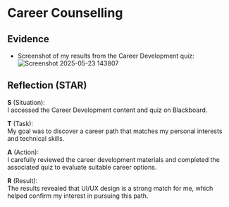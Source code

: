 # Career Counselling

## Evidence
- Screenshot of my results from the Career Development quiz:  
![Screenshot 2025-05-23 143807](https://github.com/user-attachments/assets/dcdd4dad-e8a3-4d5d-9ac9-5dd344780571)

## Reflection (STAR)

**S** (Situation):  
I accessed the Career Development content and quiz on Blackboard.

**T** (Task):  
My goal was to discover a career path that matches my personal interests and technical skills.

**A** (Action):  
I carefully reviewed the career development materials and completed the associated quiz to evaluate suitable career options.

**R** (Result):  
The results revealed that UI/UX design is a strong match for me, which helped confirm my interest in pursuing this path.
